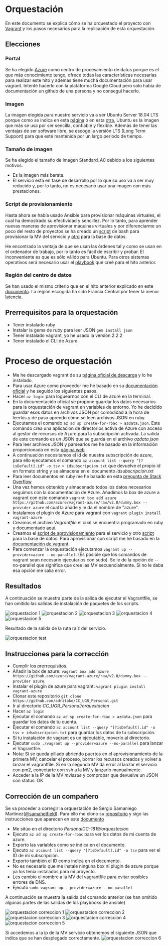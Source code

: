 # Orquestación

En este documento se explica cómo se ha orquestado el proyecto con [Vagrant](https://www.vagrantup.com/) y los pasos necesarios para la replicación de esta orquestación.

## Elecciones

### Portal
Se ha elegido [Azure](https://azure.microsoft.com/es-es/) como centro de procesamiento de datos porque es el que más conocimiento tengo, ofrece todas las características necesarias para realizar este hito y además tiene mucha documentación para usar vagrant. Intenté hacerlo con la plataforma Google Cloud pero solo había de documentación un github de una persona y no conseguí hacerlo.

### Imagen
La imagen elegida para nuestro servicio va a ser Ubuntu Server 18.04 LTS porque como se indica en esta [página](https://www.colocationamerica.com/blog/best-operating-systems-for-business-and-personal-use) o en esta [otra](https://www.whoishostingthis.com/compare/operating-systems/), Ubuntu es la imagen que más se usa por ser sencilla, confiable y flexible. Además de tener las ventajas de ser software libre, se escoge la versión LTS (Long Term Support) para que esté mantenida por un largo periodo de tiempo.

### Tamaño de imagen
Se ha elegido el tamaño de imagen Standard_A0 debido a los siguientes motivos.

- Es la imagen más barata.
- El servicio está en fase de desarrollo por lo que su uso va a ser muy reducido y, por lo tanto, no es necesario usar una imagen con más prestaciones.

### Script de provisionamiento
Hasta ahora se había usado Ansible para provisionar máquinas virtuales, el cual ha demostrado su efectividad y sencillez. Por lo tanto, para aprender nuevas maneras de aprovisionar máquinas virtuales y por diferenciarme un poco del resto de proyectos se ha creado un [script](../orquestacion/scriptweb.sh) de bash para provisionar la MV del servicio y [otro](../orquestacion/scriptdb.sh) para la base de datos.

He encontrado la ventaja de que se usan las órdenes tal y como se usan en el ordenador de trabajo, por lo tanto es fácil de escribir y probar. El inconveniente es que es sólo válido para Ubuntu. Para otros sistemas operativos será necesario usar el [playbook](../provision/MyPlaybook.yml) que creé para el hito anterior.

### Región del centro de datos
Se han usado el mismo criterio que en el hito anterior explicado en este [documento](./Automatizacion.md). La región escogida ha sido Francia Central por tener la menor latencia.



## Prerrequisitos para la orquestación

- Tener instalado ruby
- Instalar la gema de ruby para leer JSON `gem install json`
- Tener instalado vagrant, yo he usado la versión 2.2.2
- Tener instalado el CLI de Azure

# Proceso de orquestación

- Me he descargado vagrant de su [página oficial de descarga](https://www.vagrantup.com/downloads.html) y lo he instalado.
- Para usar Azure como proveedor me he basado en su [documentación oficial](https://github.com/Azure/vagrant-azure) y he seguido los siguientes pasos.
- Hacer `az login` para loguearnos con el CLI de azure en la terminal.
-  En la documentación oficial se propone guardar los datos necesarios para la orquestación de vagrant en variables de entorno. Yo he decidido guardar esos datos en archivos JSON por comodidad a la hora de leerlos y de paso aprendo cómo se leen archivos JSON en ruby.
- Ejecutamos el comando `az ad sp create-for-rbac > azdata.json`. Este comando crea una aplicación de directorios activa de Azure con acceso al gestor de recursos de Azure para la subscripción activada. La salida de este comando es un JSON que se guarda en el archivo *azdata.json*
- Para leer archivos JSON y parsearlos me he basado en la información proporcionada en esta [página web](https://hackhands.com/ruby-read-json-file-hash/)
- A continuación necesitamos el id de nuestra subscripción de azure, para ello ejecutamos el comando `az account list --query "[?isDefault].id" -o tsv > idsubscripcion.txt` que devuelve el propio id en formato string y se almacena en el documento *idsubscripcion.txt*
- Para leer documentos en ruby me he basado en esta [pregunta de Stack Overflow](https://stackoverflow.com/questions/5545068/what-are-all-the-common-ways-to-read-a-file-in-ruby)
- Una vez hemos obtenido y almacenado todos los datos necesarios seguimos con la documentación de Azure. Añadimos la box de azure a vagrant con este comando `vagrant box add azure https://github.com/azure/vagrant-azure/raw/v2.0/dummy.box --provider azure` el cual la añade y le da el nombre de "azure".
- Instalamos el plugin de Azure para vagrant con `vagrant plugin install vagrant-azure`
- Creamos el archivo *Vagrantfile* el cual se encuentra programado en ruby y documentado [aquí](../orquestacion/Vagrantfile).
- Creamos el [script de aprovisionamiento](../orquestacion/scriptweb.sh) para el servicio y otro [script](../orquestacion/scriptdb.sh) para la base de datos. Para aprovisionar con script me he basado en la [documentación de vagrant](https://www.vagrantup.com/docs/provisioning/shell.html).
- Para comenzar la orquestación ejecutamos `vagrant up --provider=azure --no-parallel`. (Es posible que los comandos de vagrant sean necesario ejecutarlos con sudo). Se le de la opción de --no-parallel que significa que cree las MV secuencialmente. Si no le daba esa opción me salía error.

## Resultados
A continuación se muestra parte de la salida de ejecutar el Vagrantfile, se han omitido las salidas de instalación de paquetes de los scripts.

![orquestacion 1](img/orquestacion1.png)
![orquestacion 2](img/orquestacion2.png)
![orquestacion 3](img/orquestacion3.png)
![orquestacion 4](img/orquestacion4.png)
![orquestacion 5](img/orquestacion5.png)

Resultado de la salida de la ruta raíz del servicio.

![orquestacion test](img/orquestaciontest.png)


 ## Instrucciones para la corrección

 - Cumplir los prerrequisitos.
 - Añadir la box de azure: `vagrant box add azure https://github.com/azure/vagrant-azure/raw/v2.0/dummy.box --provider azure`.
 - Instalar el plugin de azure para vagrant: `vagrant plugin install vagrant-azure`
 - Clonar este repositorio `git clone https://github.com/adritake/CC_UGR_Personal.git`
 - Ir al directorio *CC_UGR_Personal/orquestacion*
 - Hacer `az login`
 - Ejecutar el comando `az ad sp create-for-rbac > azdata.json` para guardar los datos de tu cuenta.
 - Ejecutar el comando `az account list --query "[?isDefault].id" -o tsv > idsubscripcion.txt` para guardar los datos de tu subscripción.
 - Si tu instalación de vagrant es un ejecutable, moverlo al directorio.
 - Ejecutar `sudo ./vagrant up --provider=azure --no-parallel` para lanzar el Vagrantfile.
 - Nota: Si se queda pillado abriendo puertos en el aprovisionamiento de la primera MV, cancelar el proceso, borrar los recursos creados y volver a lanzar el vagrantfile. Si en la segunda MV da error al lanzar el servicio con pm2, conectarte con ssh a la MV y lanzarlo manualmente.
 - Acceder a la IP de la MV *mvissue* y comprobar que devuelve un JSON con status: OK


## Corrección de un compañero

Se va proceder a corregir la orquestación de Sergio Samaniego Martínez([@samahetfield](https://github.com/samahetfield)). Para ello me clono su [repositorio](https://github.com/samahetfield/PersonalCC-1819.git) y sigo las instrucciones que aparecen en este [documento](https://github.com/samahetfield/PersonalCC-1819/blob/master/docs/hito5.md)

- Me sitúo en el directorio *PersonalCC-1819/orquestacion*
- Ejecuto `az ad sp create-for-rbac` para ver los datos de mi cuenta de azure.
- Exporto las variables como se indica en el documento.
- Ejecuto `az account list --query "[?isDefault].id" -o tsv` para ver el ID de mi subscripción.
- Exporto también el ID como indica en el documento.
- No es necesario que me instale ninguna box ni plugin de azure porque ya los tenía instalados para mi proyecto.
- Les cambio el nombre a la MV del vagrantfile para evitar posibles errores de DNS.
- Ejecuto `sudo vagrant up --provider=azure --no-parallel`

A continuación se muestra la salida del comando anterior (se han omitido algunas partes de las salidas de los playbooks de ansible)

![orquestacion correccion 1](./img/orquestacioncorreccion1.png)
![orquestacion correccion 2](./img/orquestacioncorreccion2.png)
![orquestacion correccion 3](./img/orquestacioncorreccion3.png)
![orquestacion correccion 4](./img/orquestacioncorreccion4.png)
![orquestacion correccion 5](./img/orquestacioncorreccion5.png)


Si accedemos a la ip de la MV servicio obtenemos el siguiente JSON que indica que se han desplegado correctamente.
![orquestacion correccion 6](./img/orquestacioncorreccion6.png)
